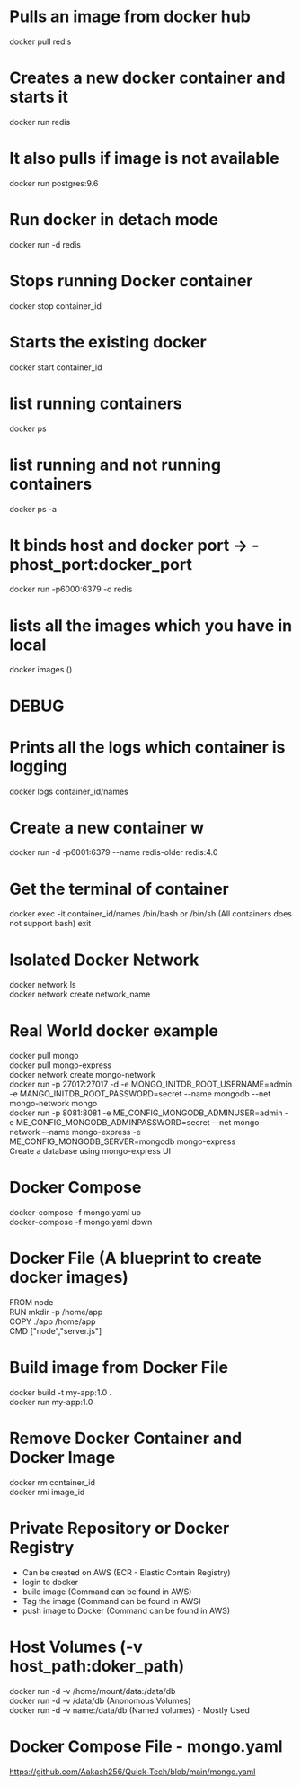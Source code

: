 # Pulls an image from docker hub
docker pull redis

# Creates a new docker container and starts it
docker run redis

# It also pulls if image is not available
docker run postgres:9.6

# Run docker in detach mode
docker run -d redis

# Stops running Docker container
docker stop container_id

# Starts the existing docker
docker start container_id

# list running containers
docker ps

# list running and not running containers
docker ps -a

# It binds host and docker port -> -phost_port:docker_port
docker run -p6000:6379 -d redis 

# lists all the images which you have in local
docker images ()

# DEBUG

# Prints all the logs which container is logging
docker logs container_id/names

# Create a new container w
docker run -d -p6001:6379 --name redis-older redis:4.0

# Get the terminal of container
docker exec -it container_id/names /bin/bash or /bin/sh (All containers does not support bash)
exit

# Isolated Docker Network
docker network ls  
docker network create network_name


# Real World docker example
docker pull mongo  
docker pull mongo-express  
docker network create mongo-network  
docker run -p 27017:27017 -d -e MONGO_INITDB_ROOT_USERNAME=admin -e MANGO_INITDB_ROOT_PASSWORD=secret --name mongodb --net mongo-network mongo  
docker run -p 8081:8081 -e ME_CONFIG_MONGODB_ADMINUSER=admin -e ME_CONFIG_MONGODB_ADMINPASSWORD=secret --net mongo-network --name mongo-express -e  ME_CONFIG_MONGODB_SERVER=mongodb mongo-express  
Create a database using mongo-express UI  

# Docker Compose
docker-compose -f mongo.yaml up  
docker-compose -f mongo.yaml down  

# Docker File (A blueprint to create docker images)
FROM node  
RUN mkdir -p /home/app  
COPY ./app /home/app  
CMD ["node","server.js"]  

# Build image from Docker File
docker build -t my-app:1.0 .  
docker run my-app:1.0  

# Remove Docker Container and Docker Image
docker rm container_id  
docker rmi image_id  

# Private Repository or Docker Registry
- Can be created on AWS (ECR - Elastic Contain Registry)
- login to docker 
- build image (Command can be found in AWS)
- Tag the image (Command can be found in AWS)
- push image to Docker (Command can be found in AWS)

# Host Volumes (-v host_path:doker_path)
docker run -d -v /home/mount/data:/data/db  
docker run -d -v /data/db (Anonomous Volumes)  
docker run -d -v name:/data/db (Named volumes) - Mostly Used  

# Docker Compose File - mongo.yaml
https://github.com/Aakash256/Quick-Tech/blob/main/mongo.yaml
